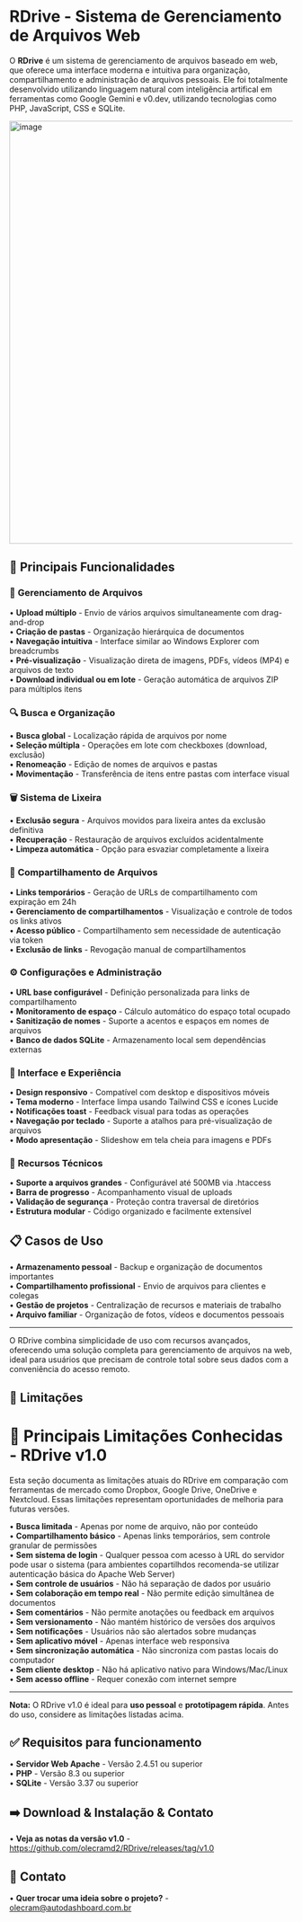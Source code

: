 # RDrive - Sistema de Gerenciamento de Arquivos Web

O **RDrive** é um sistema de gerenciamento de arquivos baseado em web, que oferece uma interface moderna e intuitiva para organização, compartilhamento e administração de arquivos pessoais. Ele foi totalmente desenvolvido utilizando linguagem natural com inteligência artifical em ferramentas como Google Gemini e v0.dev, utilizando tecnologias como PHP, JavaScript, CSS e SQLite.

<img width="1265" height="753" alt="image" src="https://github.com/user-attachments/assets/543ce5ef-5ee7-4c2e-9b49-23af3624f552" />


## 🎯 Principais Funcionalidades

### 📁 **Gerenciamento de Arquivos**
• **Upload múltiplo** - Envio de vários arquivos simultaneamente com drag-and-drop  
• **Criação de pastas** - Organização hierárquica de documentos  
• **Navegação intuitiva** - Interface similar ao Windows Explorer com breadcrumbs  
• **Pré-visualização** - Visualização direta de imagens, PDFs, vídeos (MP4) e arquivos de texto  
• **Download individual ou em lote** - Geração automática de arquivos ZIP para múltiplos itens

### 🔍 **Busca e Organização**
• **Busca global** - Localização rápida de arquivos por nome  
• **Seleção múltipla** - Operações em lote com checkboxes (download, exclusão)  
• **Renomeação** - Edição de nomes de arquivos e pastas  
• **Movimentação** - Transferência de itens entre pastas com interface visual

### 🗑️ **Sistema de Lixeira**
• **Exclusão segura** - Arquivos movidos para lixeira antes da exclusão definitiva  
• **Recuperação** - Restauração de arquivos excluídos acidentalmente  
• **Limpeza automática** - Opção para esvaziar completamente a lixeira

### 🔗 **Compartilhamento de Arquivos**
• **Links temporários** - Geração de URLs de compartilhamento com expiração em 24h  
• **Gerenciamento de compartilhamentos** - Visualização e controle de todos os links ativos  
• **Acesso público** - Compartilhamento sem necessidade de autenticação via token  
• **Exclusão de links** - Revogação manual de compartilhamentos

### ⚙️ **Configurações e Administração**
• **URL base configurável** - Definição personalizada para links de compartilhamento  
• **Monitoramento de espaço** - Cálculo automático do espaço total ocupado  
• **Sanitização de nomes** - Suporte a acentos e espaços em nomes de arquivos  
• **Banco de dados SQLite** - Armazenamento local sem dependências externas

### 🎨 **Interface e Experiência**
• **Design responsivo** - Compatível com desktop e dispositivos móveis  
• **Tema moderno** - Interface limpa usando Tailwind CSS e ícones Lucide  
• **Notificações toast** - Feedback visual para todas as operações  
• **Navegação por teclado** - Suporte a atalhos para pré-visualização de arquivos  
• **Modo apresentação** - Slideshow em tela cheia para imagens e PDFs

### 🔧 **Recursos Técnicos**
• **Suporte a arquivos grandes** - Configurável até 500MB via .htaccess  
• **Barra de progresso** - Acompanhamento visual de uploads  
• **Validação de segurança** - Proteção contra traversal de diretórios  
• **Estrutura modular** - Código organizado e facilmente extensível  

## 📋 **Casos de Uso**
• **Armazenamento pessoal** - Backup e organização de documentos importantes  
• **Compartilhamento profissional** - Envio de arquivos para clientes e colegas  
• **Gestão de projetos** - Centralização de recursos e materiais de trabalho  
• **Arquivo familiar** - Organização de fotos, vídeos e documentos pessoais

---

O RDrive combina simplicidade de uso com recursos avançados, oferecendo uma solução completa para gerenciamento de arquivos na web, ideal para usuários que precisam de controle total sobre seus dados com a conveniência do acesso remoto.


## 🚩 Limitações

# 🚫 Principais Limitações Conhecidas - RDrive v1.0

Esta seção documenta as limitações atuais do RDrive em comparação com ferramentas de mercado como Dropbox, Google Drive, OneDrive e Nextcloud. Essas limitações representam oportunidades de melhoria para futuras versões.

• **Busca limitada** - Apenas por nome de arquivo, não por conteúdo  
• **Compartilhamento básico** - Apenas links temporários, sem controle granular de permissões  
• **Sem sistema de login** - Qualquer pessoa com acesso à URL do servidor pode usar o sistema (para ambientes copartilhdos recomenda-se utilizar autenticação básica do Apache Web Server)  
• **Sem controle de usuários** - Não há separação de dados por usuário  
• **Sem colaboração em tempo real** - Não permite edição simultânea de documentos  
• **Sem comentários** - Não permite anotações ou feedback em arquivos  
• **Sem versionamento** - Não mantém histórico de versões dos arquivos  
• **Sem notificações** - Usuários não são alertados sobre mudanças  
• **Sem aplicativo móvel** - Apenas interface web responsiva  
• **Sem sincronização automática** - Não sincroniza com pastas locais do computador  
• **Sem cliente desktop** - Não há aplicativo nativo para Windows/Mac/Linux  
• **Sem acesso offline** - Requer conexão com internet sempre

---
**Nota:** O RDrive v1.0 é ideal para **uso pessoal** e **prototipagem rápida**. Antes do uso, considere as limitações listadas acima.

## ✅ Requisitos para funcionamento
• **Servidor Web Apache** - Versão 2.4.51 ou superior  
• **PHP** - Versão 8.3 ou superior  
• **SQLite** - Versão 3.37 ou superior  

## ➡️ Download & Instalação & Contato
• **Veja as notas da versão v1.0** - https://github.com/olecramd2/RDrive/releases/tag/v1.0  

## 📩 Contato
• **Quer trocar uma ideia sobre o projeto?** - olecram@autodashboard.com.br  
